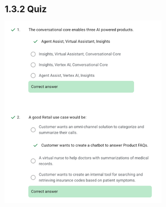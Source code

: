 # 1.3.2 Quiz

![gh](https://raw.githubusercontent.com/SeanChenR/img_gif/main/myimage/1745907369000l53dit.png)
